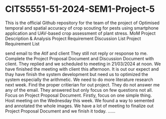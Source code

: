 # CITS5551-51-2024-SEM1-Project-5
This is the official Github repository for the team of the project of Optimised temporal and spatial accuracy of crop scouting for pests using smartphone application and UAV-based crop assessment of plant stress.
MoM
Project Description & Analysis
Project Requirement Discussion List
Project Requirement List

send email to the Atif and client
They still not reply or response to me.
Complete the Project Proposal Document and Discussion Document with client.
They replied and we scheduled to meeting in 21/03/2024 at noon.
We have finished the meeting with client this afternoon. It is out our expect and thay have finish the system development but need us to optimized the system especially the arithmetic.
We need to do more literature research next week.
Find the proper critierian for out project.
They do not answer me any of the email.
They answered but only focus on few questions not all.
Focus on Project Proposal Document.
Firstly, focus on one simple thing.
Host meeting on the Wednesday this week.
We found a way to semented and annotated the whole images.
We have a lot of meeting to finalize out Project Proposal Document and we finish it today.
......

